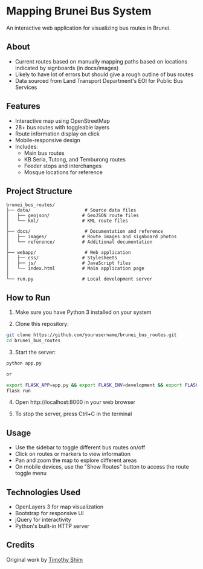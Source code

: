 # Mapping Brunei Bus System

An interactive web application for visualizing bus routes in Brunei.

## About

- Current routes based on manually mapping paths based on locations indicated by signboards (in docs/images)
- Likely to have lot of errors but should give a rough outline of bus routes
- Data sourced from Land Transport Department's EOI for Public Bus Services

## Features

- Interactive map using OpenStreetMap
- 28+ bus routes with toggleable layers
- Route information display on click
- Mobile-responsive design
- Includes:
  - Main bus routes
  - KB Seria, Tutong, and Temburong routes
  - Feeder stops and interchanges
  - Mosque locations for reference

## Project Structure

```
brunei_bus_routes/
├── data/                    # Source data files
│   ├── geojson/            # GeoJSON route files
│   └── kml/                # KML route files
│
├── docs/                    # Documentation and reference
│   ├── images/             # Route images and signboard photos
│   └── reference/          # Additional documentation
│
├── webapp/                  # Web application
│   ├── css/                # Stylesheets
│   ├── js/                 # JavaScript files
│   └── index.html          # Main application page
│
└── run.py                  # Local development server
```

## How to Run

1. Make sure you have Python 3 installed on your system

2. Clone this repository:

```bash
git clone https://github.com/yourusername/brunei_bus_routes.git
cd brunei_bus_routes
```

3. Start the server:

```bash
python app.py

or

export FLASK_APP=app.py && export FLASK_ENV=development && export FLASK_DEBUG=1 && flask run --host=0.0.0.0 --port=8000
flask run
```

4. Open http://localhost:8000 in your web browser

5. To stop the server, press Ctrl+C in the terminal

## Usage

- Use the sidebar to toggle different bus routes on/off
- Click on routes or markers to view information
- Pan and zoom the map to explore different areas
- On mobile devices, use the "Show Routes" button to access the route toggle menu

## Technologies Used

- OpenLayers 3 for map visualization
- Bootstrap for responsive UI
- jQuery for interactivity
- Python's built-in HTTP server

## Credits

Original work by [Timothy Shim](https://github.com/thewheat)
